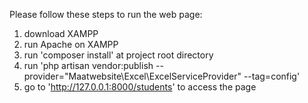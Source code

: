 Please follow these steps to run the web page:
1. download XAMPP
2. run Apache on XAMPP
3. run 'composer install' at project root directory
4. run 'php artisan vendor:publish --provider="Maatwebsite\Excel\ExcelServiceProvider" --tag=config'
5. go to 'http://127.0.0.1:8000/students' to access the page
